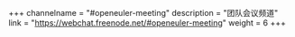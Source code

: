 +++
channelname = "#openeuler-meeting"
description = "团队会议频道"
link = "https://webchat.freenode.net/#openeuler-meeting"
weight =  6
+++
